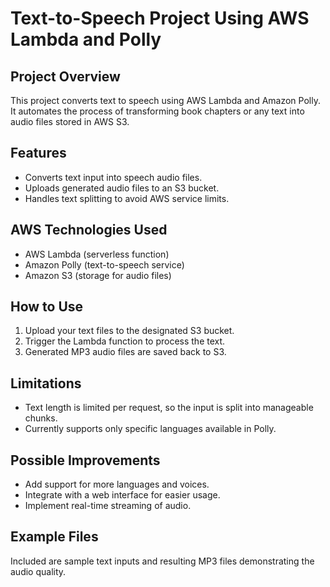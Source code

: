 # Text-to-Speech Project Using AWS Lambda and Polly

## Project Overview
This project converts text to speech using AWS Lambda and Amazon Polly. It automates the process of transforming book chapters or any text into audio files stored in AWS S3.

## Features
- Converts text input into speech audio files.
- Uploads generated audio files to an S3 bucket.
- Handles text splitting to avoid AWS service limits.

## AWS Technologies Used
- AWS Lambda (serverless function)
- Amazon Polly (text-to-speech service)
- Amazon S3 (storage for audio files)

## How to Use
1. Upload your text files to the designated S3 bucket.
2. Trigger the Lambda function to process the text.
3. Generated MP3 audio files are saved back to S3.

## Limitations
- Text length is limited per request, so the input is split into manageable chunks.
- Currently supports only specific languages available in Polly.

## Possible Improvements
- Add support for more languages and voices.
- Integrate with a web interface for easier usage.
- Implement real-time streaming of audio.

## Example Files
Included are sample text inputs and resulting MP3 files demonstrating the audio quality.
